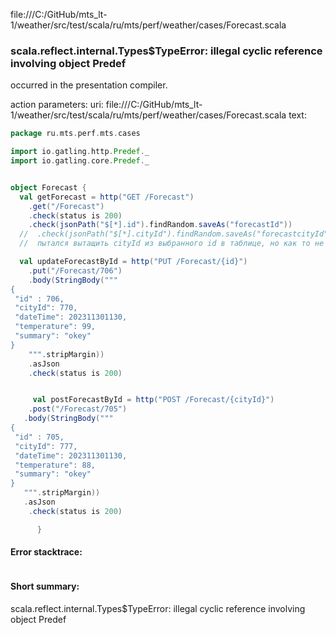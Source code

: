 file:///C:/GitHub/mts_lt-1/weather/src/test/scala/ru/mts/perf/weather/cases/Forecast.scala
### scala.reflect.internal.Types$TypeError: illegal cyclic reference involving object Predef

occurred in the presentation compiler.

action parameters:
uri: file:///C:/GitHub/mts_lt-1/weather/src/test/scala/ru/mts/perf/weather/cases/Forecast.scala
text:
```scala
package ru.mts.perf.mts.cases

import io.gatling.http.Predef._
import io.gatling.core.Predef._


object Forecast {
  val getForecast = http("GET /Forecast")
    .get("/Forecast")
    .check(status is 200)
    .check(jsonPath("$[*].id").findRandom.saveAs("forecastId"))
  //  .check(jsonPath("$[*].cityId").findRandom.saveAs("forecastcityId"))
  //  пытался вытащить cityId из выбранного id в таблице, но как то не получилось.

  val updateForecastById = http("PUT /Forecast/{id}")
    .put("/Forecast/706")
    .body(StringBody("""
{
 "id" : 706,
 "cityId": 770,
 "dateTime": 202311301130,
 "temperature": 99,
 "summary": "okey"
}
    """.stripMargin))
    .asJson
    .check(status is 200)


     val postForecastById = http("POST /Forecast/{cityId}")
    .post("/Forecast/705")
   .body(StringBody("""
{
 "id" : 705,
 "cityId": 777,
 "dateTime": 202311301130,
 "temperature": 88,
 "summary": "okey"
}
   """.stripMargin))
   .asJson
    .check(status is 200)

      }
```



#### Error stacktrace:

```

```
#### Short summary: 

scala.reflect.internal.Types$TypeError: illegal cyclic reference involving object Predef